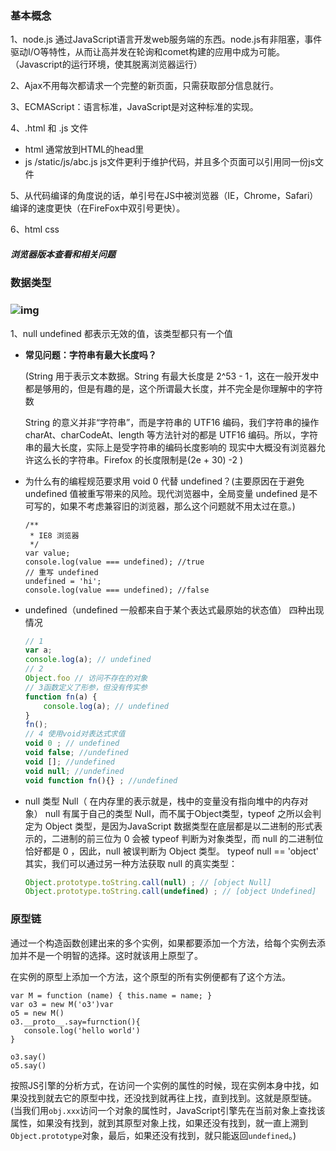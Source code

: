 ### 基本概念

1、node.js 通过JavaScript语言开发web服务端的东西。node.js有非阻塞，事件驱动I/O等特性，从而让高并发在轮询和comet构建的应用中成为可能。（Javascript的运行环境，使其脱离浏览器运行）

2、Ajax不用每次都请求一个完整的新页面，只需获取部分信息就行。

3、ECMAScript：语言标准，JavaScript是对这种标准的实现。

4、.html 和 .js 文件

 - html 通常放到HTML的head里<script>.js代码.</script>
 - js /static/js/abc.js js文件更利于维护代码，并且多个页面可以引用同一份js文件

5、从代码编译的角度说的话，单引号在JS中被浏览器（IE，Chrome，Safari）编译的速度更快（在FireFox中双引号更快）。

6、html css

##### 浏览器版本查看和相关问题

### 数据类型



### ![img](https://pic4.zhimg.com/80/v2-4dbbcf0790529089cc9dde6d716e7397_1440w.jpg)

1、null undefined 都表示无效的值，该类型都只有一个值

- **常见问题：字符串有最大长度吗？** 

  (String 用于表示文本数据。String 有最大长度是 2^53 - 1，这在一般开发中都是够用的，但是有趣的是，这个所谓最大长度，并不完全是你理解中的字符数

  String 的意义并非“字符串”，而是字符串的 UTF16 编码，我们字符串的操作 charAt、charCodeAt、length 等方法针对的都是 UTF16 编码。所以，字符串的最大长度，实际上是受字符串的编码长度影响的  现实中大概没有浏览器允许这么长的字符串。Firefox 的长度限制是(2e + 30) -2 )

- 为什么有的编程规范要求用 void 0 代替 undefined？(主要原因在于避免 undefined 值被重写带来的风险。现代浏览器中，全局变量 undefined 是不可写的，如果不考虑兼容旧的浏览器，那么这个问题就不用太过在意。)

  ```/**
  /**
   * IE8 浏览器
   */
  var value;
  console.log(value === undefined); //true
  // 重写 undefined
  undefined = 'hi';
  console.log(value === undefined); //false
  ```

  

- undefined（undefined 一般都来自于某个表达式最原始的状态值） 四种出现情况

  ```javascript
  // 1
  var a;
  console.log(a); // undefined
  // 2
  Object.foo // 访问不存在的对象
  // 3函数定义了形参，但没有传实参
  function fn(a) {
      console.log(a); // undefined
  }
  fn();
  // 4 使用void对表达式求值
  void 0 ; // undefined
  void false; //undefined
  void []; //undefined
  void null; //undefined
  void function fn(){} ; //undefined
  ```

- null 类型 Null（ 在内存里的表示就是，栈中的变量没有指向堆中的内存对象） null 有属于自己的类型 Null，而不属于Object类型，typeof 之所以会判定为 Object 类型，是因为JavaScript 数据类型在底层都是以二进制的形式表示的，二进制的前三位为 0 会被 typeof 判断为对象类型，而 null 的二进制位恰好都是 0 ，因此，null 被误判断为 Object 类型。 typeof null == 'object'  其实，我们可以通过另一种方法获取 null 的真实类型：

  ```javascript
  Object.prototype.toString.call(null) ; // [object Null]
  Object.prototype.toString.call(undefined) ; // [object Undefined]
  ```

### 原型链

通过一个构造函数创建出来的多个实例，如果都要添加一个方法，给每个实例去添加并不是一个明智的选择。这时就该用上原型了。

在实例的原型上添加一个方法，这个原型的所有实例便都有了这个方法。

```
var M = function (name) { this.name = name; }
var o3 = new M('o3')var 
o5 = new M()
o3.__proto__.say=furnction(){
   console.log('hello world')
}

o3.say()
o5.say()
```

按照JS引擎的分析方式，在访问一个实例的属性的时候，现在实例本身中找，如果没找到就去它的原型中找，还没找到就再往上找，直到找到。这就是原型链。(当我们用`obj.xxx`访问一个对象的属性时，JavaScript引擎先在当前对象上查找该属性，如果没有找到，就到其原型对象上找，如果还没有找到，就一直上溯到`Object.prototype`对象，最后，如果还没有找到，就只能返回`undefined`。)

